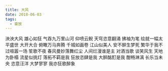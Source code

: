 ```yaml
---
title: 大风
date: 2018-06-03
tags:
  - 豪放
---
```


泱泱大风
雄心如狂
气吞九万里山河
仰喷云鲵<!--more-->
天穹恣意翻涌
拂袖为笔
绘就一幅太平盛世
大开大合
俯瞰万马奔腾
千城如画卷
江山似美人
安不醉生梦死
繁华于我不过喧嚣一场
笙歌不夜
春风曼妙落舞红尘
人间烂漫谁是主
对酒当歌
谈笑风生
天地为卧榻
流星似挑灯
落拓不羁是我
狂放恣肆是我
大醉酩酊是我
酣畅淋漓
长乐当未央
恣意汪洋
大梦寥寥
我亦狂歌醉象